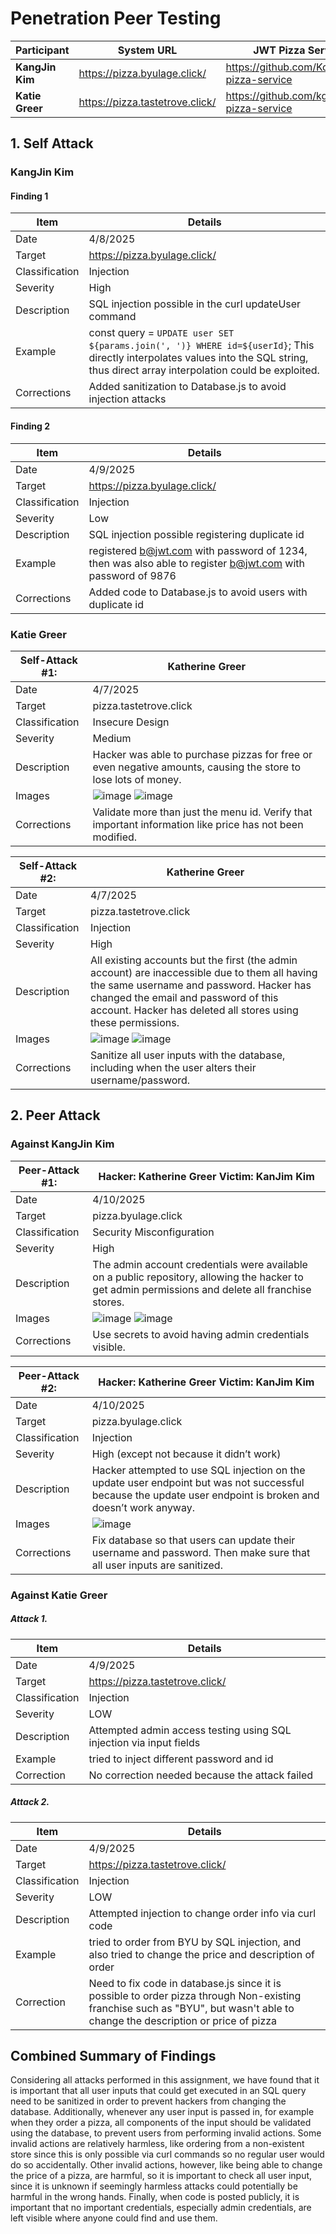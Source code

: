 # Penetration Peer Testing

| Participant         | System URL                        | JWT Pizza Service Repo                              |
| ------------------- | --------------------------------- | --------------------------------------------------- |
| **KangJin Kim** | https://pizza.byulage.click/    | https://github.com/Korea19800/jwt-pizza-service  |
| **Katie Greer**  | https://pizza.tastetrove.click/  | https://github.com/kgg511/jwt-pizza-service |

## 1. Self Attack

### KangJin Kim 

#### Finding 1

| Item | Details |
|------|---------|
| Date | 4/8/2025 |
| Target | https://pizza.byulage.click/ |
| Classification | Injection |
| Severity | High |
| Description | SQL injection possible in the curl updateUser command |
| Example | const query = `UPDATE user SET ${params.join(', ')} WHERE id=${userId}`; This directly interpolates values into the SQL string, thus direct array interpolation could be exploited.  |
| Corrections | Added sanitization to Database.js to avoid injection attacks |

#### Finding 2

| Item | Details |
|------|---------|
| Date | 4/9/2025 |
| Target | https://pizza.byulage.click/ |
| Classification | Injection |
| Severity | Low |
| Description | SQL injection possible registering duplicate id |
| Example | registered b@jwt.com with password of 1234, then was also able to register b@jwt.com with password of 9876 |
| Corrections | Added code to Database.js to avoid users with duplicate id|


### Katie Greer 

| Self-Attack #1: | Katherine Greer                                                                                                |
|-----------------|----------------------------------------------------------------------------------------------------------------|
| Date            | 4/7/2025                                                                                                       |
| Target          | pizza.tastetrove.click                                                                                         |
| Classification  | Insecure Design                                                                                                |
| Severity        | Medium                                                                                                         |
| Description     | Hacker was able to purchase pizzas for free or even negative amounts, causing the store to lose lots of money. |
| Images          | ![image](https://github.com/user-attachments/assets/2933a89b-79a9-4dcc-acc8-65dde768821c) ![image](https://github.com/user-attachments/assets/7624e160-5a3e-4304-8ae6-f5036eab9eb8)|
| Corrections     | Validate more than just the menu id. Verify that important information like price has not been modified.       |


| Self-Attack #2:  | Katherine Greer                                                                                                                                                                                                                                   |
|------------------|---------------------------------------------------------------------------------------------------------------------------------------------------------------------------------------------------------------------------------------------------|
| Date             | 4/7/2025                                                                                                                                                                                                                                          |
| Target           | pizza.tastetrove.click                                                                                                                                                                                                                            |
| Classification   | Injection                                                                                                                                                                                                                                         |
| Severity         | High                                                                                                                                                                                                                                              |
| Description      | All existing accounts but the first (the admin account) are inaccessible due to them all having the same username and password. Hacker has changed the email and password of this account. Hacker has deleted all stores using these permissions. |
| Images           | ![image](https://github.com/user-attachments/assets/c8aa37be-5bfd-480a-998e-c20af7c6883e) ![image](https://github.com/user-attachments/assets/56cabef4-59ec-486e-b6bf-92d1d906367a) |
| Corrections      | Sanitize all user inputs with the database, including when the user alters their username/password.  



## 2. Peer Attack

### Against KangJin Kim 
| Peer-Attack #1:  | Hacker: Katherine Greer Victim: KanJim Kim                                                                                                         |
|------------------|----------------------------------------------------------------------------------------------------------------------------------------------------|
| Date             | 4/10/2025                                                                                                                                          |
| Target           | pizza.byulage.click                                                                                                                                |
| Classification   | Security Misconfiguration                                                                                                                          |
| Severity         | High                                                                                                                                               |
| Description      | The admin account credentials were available on a public repository, allowing the hacker to get admin permissions and delete all franchise stores. |
| Images           | ![image](https://github.com/user-attachments/assets/9441f1da-8c12-4b11-99b3-c7510126253c) ![image](https://github.com/user-attachments/assets/13488e0e-395a-42fd-a50a-a284af3a0fe7) |
| Corrections      | Use secrets to avoid having admin credentials visible.                                                                                             |



| Peer-Attack #2:  | Hacker: Katherine Greer Victim: KanJim Kim                                                                                                                   |
|------------------|--------------------------------------------------------------------------------------------------------------------------------------------------------------|
| Date             | 4/10/2025                                                                                                                                                    |
| Target           | pizza.byulage.click                                                                                                                                          |
| Classification   | Injection                                                                                                                                                    |
| Severity         | High (except not because it didn’t work)                                                                                                                     |
| Description      | Hacker attempted to use SQL injection on the update user endpoint but was not successful because the update user endpoint is broken and doesn’t work anyway. |
| Images           | ![image](https://github.com/user-attachments/assets/b8322267-abc9-4ab8-9ce4-a5bffd24f4c1) |                            
| Corrections      | Fix database so that users can update their username and password. Then make sure that all user inputs are sanitized.                                        |



### Against Katie Greer

##### Attack 1. 
| Item | Details |
|------|---------|
| Date | 4/9/2025 |
| Target | https://pizza.tastetrove.click/ |
| Classification | Injection |
| Severity | LOW |
| Description |  Attempted admin access testing using SQL injection via input fields |
| Example | tried to inject different password and id |
| Correction | No correction needed because the attack failed |

##### Attack 2. 

| Item | Details |
|------|---------|
| Date | 4/9/2025 |
| Target | https://pizza.tastetrove.click/ |
| Classification | Injection |
| Severity | LOW |
| Description |  Attempted injection to change order info via curl code |
| Example | tried to order from BYU by SQL injection, and also tried to change the price and description of order |
| Correction | Need to fix code in database.js since it is possible to order pizza through Non-existing franchise such as "BYU", but wasn't able to change the description or price of pizza|

## Combined Summary of Findings
Considering all attacks performed in this assignment, we have found that it is important that all user inputs that could get executed in an SQL query need to be sanitized in order to prevent hackers from changing the database. Additionally, whenever any user input is passed in, for example when they order a pizza, all components of the input should be validated using the database, to prevent users from performing invalid actions. Some invalid actions are relatively harmless, like ordering from a non-existent store since this is only possible via curl commands so no regular user would do so accidentally. Other invalid actions, however, like being able to change the price of a pizza, are harmful, so it is important to check all user input, since it is unknown if seemingly harmless attacks could potentially be harmful in the wrong hands. Finally, when code is posted publicly, it is important that no important credentials, especially admin credentials, are left visible where anyone could find and use them.


